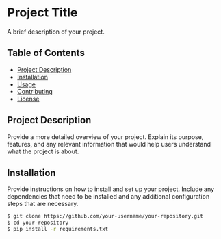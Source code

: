 # Project Title

A brief description of your project.

## Table of Contents

- [Project Description](#project-description)
- [Installation](#installation)
- [Usage](#usage)
- [Contributing](#contributing)
- [License](#license)

## Project Description

Provide a more detailed overview of your project. Explain its purpose, features, and any relevant information that would help users understand what the project is about.

## Installation

Provide instructions on how to install and set up your project. Include any dependencies that need to be installed and any additional configuration steps that are necessary.

```bash
$ git clone https://github.com/your-username/your-repository.git
$ cd your-repository
$ pip install -r requirements.txt


